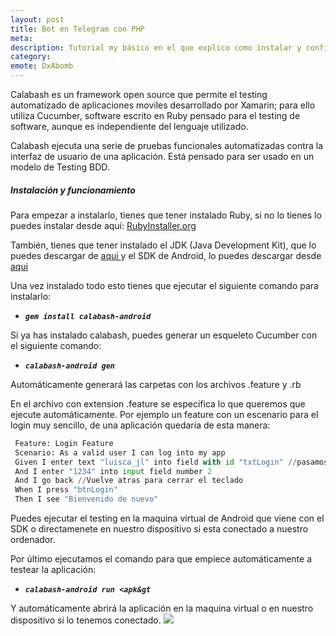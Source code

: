 ```yaml
---
layout: post
title: Bot en Telegram con PHP 
meta: 
description: Tutorial my básico en el que explico como instalar y configurar Calabash para realizar testeos automaticos de aplicaciones Android. 
category:
emote: DxAbomb
---
```


Calabash es un framework open source que permite el testing automatizado de aplicaciones moviles desarrollado por Xamarin; para ello utiliza Cucumber, software escrito en Ruby pensado para el testing de software, aunque es independiente del lenguaje utilizado.

Calabash ejecuta una serie de pruebas funcionales automatizadas contra la interfaz de usuario de una aplicación. Está pensado para ser usado en un modelo de Testing BDD.

<h5>Instalación y funcionamiento</h5>

Para empezar a instalarlo, tienes que tener instalado Ruby, si no lo tienes lo puedes instalar desde aquí: <a href="http://RubyInstaller.org">RubyInstaller.org</a>

También, tienes que tener instalado el JDK (Java Development Kit), que lo puedes descargar de <a href="http://www.oracle.com/technetwork/java/javase/downloads/jdk8-downloads-2133151.html">aqui </a>y el SDK de Android, lo puedes descargar desde <a href="http://developer.android.com/intl/es/sdk/">aqui</a>

Una vez instalado todo esto tienes que ejecutar el siguiente comando para instalarlo:
<ul>
 	<li><em><strong><code>gem install calabash-android</code></strong></em></li>
</ul>
Si ya has instalado calabash, puedes generar un esqueleto Cucumber con el siguiente comando:
<ul>
 	<li><em><strong><code>calabash-android gen</code></strong></em></li>
</ul>
Automáticamente generará las carpetas con los archivos .feature y .rb

En el archivo con extension .feature se especifica lo que queremos que ejecute automáticamente. Por ejemplo un feature con un escenario para el login muy sencillo, de una aplicación quedaría de esta manera:
   
   ```python
    Feature: Login Feature
    Scenario: As a valid user I can log into my app
    Given I enter text "luisca_jl" into field with id "txtLogin" //pasamos los id de los elementos como string
    And I enter "1234" into input field number 2
    And I go back //Vuelve atras para cerrar el teclado
    When I press "btnLogin"
    Then I see "Bienvenido de nuevo" 
   ```
  
Puedes ejecutar el testing en la maquina virtual de Android que viene con el SDK o directamenete en nuestro dispositivo si esta conectado a nuestro ordenador.

Por último ejecutamos el comando para que empiece automáticamente a testear la aplicación:
<ul>
 	<li><em><strong><code>calabash-android run &lt;apk&amp;gt</code></strong></em></li>
</ul>
Y automáticamente abrirá la aplicación en la maquina virtual o en nuestro dispositivo si lo tenemos conectado.

<img class="responsive-img" src="http://i1.wp.com/frostq.ml/wp-content/uploads/2016/04/Animation.gif">
